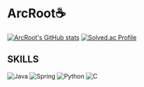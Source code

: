 # ArcRoot☕
[![ArcRoot's GitHub stats](https://github-readme-stats.vercel.app/api?username=ArcRoot&show_icons=true&theme=radical)](https://github.com/ArcRoot/github-readme-stats)
[![Solved.ac Profile](http://mazassumnida.wtf/api/v2/generate_badge?boj=phg5253)](https://solved.ac/phg5253/)

## SKILLS
![Java](https://img.shields.io/badge/Java-007396.svg?&style=for-the-badge&logo=Java&logoColor=white)
![Spring](https://img.shields.io/badge/Spring-6DB33F.svg?&style=for-the-badge&logo=Spring&logoColor=white)
![Python](https://img.shields.io/badge/Python-3776AB.svg?&style=for-the-badge&logo=Python&logoColor=white)
![C](https://img.shields.io/badge/C-A8B9CC.svg?&style=for-the-badge&logo=C&logoColor=white)
